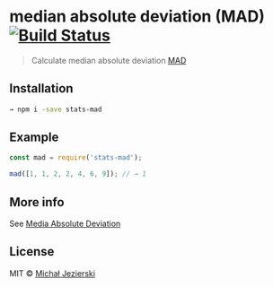 # median absolute deviation (MAD) [![Build Status](https://travis-ci.org/msn0/stats-mad.svg?branch=master)](http://travis-ci.org/msn0/stats-mad)

> Calculate median absolute deviation [MAD](https://en.wikipedia.org/wiki/Median_absolute_deviation)

## Installation

```sh
→ npm i -save stats-mad
```

## Example

```js
const mad = require('stats-mad');

mad([1, 1, 2, 2, 4, 6, 9]); // → 1
```

## More info

See [Media Absolute Deviation](https://en.wikipedia.org/wiki/Median_absolute_deviation)

## License

MIT &copy; [Michał Jezierski](https://github.com/msn0)
